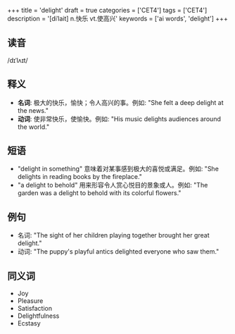 +++
title = 'delight'
draft = true
categories = ['CET4']
tags = ['CET4']
description = '[diˈlait] n.快乐 vt.使高兴'
keywords = ['ai words', 'delight']
+++

## 读音
/dɪˈlʌɪt/

## 释义
- **名词**: 极大的快乐，愉快；令人高兴的事。例如: "She felt a deep delight at the news."
- **动词**: 使非常快乐，使愉快。例如: "His music delights audiences around the world."

## 短语
- "delight in something" 意味着对某事感到极大的喜悦或满足。例如: "She delights in reading books by the fireplace."
- "a delight to behold" 用来形容令人赏心悦目的景象或人。例如: "The garden was a delight to behold with its colorful flowers."

## 例句
- 名词: "The sight of her children playing together brought her great delight."
- 动词: "The puppy's playful antics delighted everyone who saw them."

## 同义词
- Joy
- Pleasure
- Satisfaction
- Delightfulness
- Ecstasy
